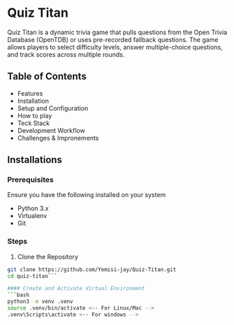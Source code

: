 # Quiz Titan
Quiz Titan is a dynamic trivia game that pulls questions from the Open Trivia
Database (OpenTDB) or uses pre-recorded fallback questions. The game allows
players to select difficulty levels, answer multiple-choice questions, and
track scores across multiple rounds.

## Table of Contents
+ Features
+ Installation
+ Setup and Configuration
+ How to play
+ Teck Stack
+ Development Workflow
+ Challenges & Impronements

## Installations
### Prerequisites
Ensure you have the following installed on your system
+ Python 3.x
+ Virtualenv
+ Git

### Steps
1. Clone the Repository
```bash
git clone https://github.com/Yemisi-jay/Quiz-Titan.git
cd quiz-titan```

#### Create and Activate Virtual Environment
```bash
python3 -m venv .venv
source .venv/bin/activate <-- For Linux/Mac -->
.venv\Scripts\activate <-- For windows -->
